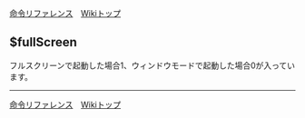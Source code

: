 
[命令リファレンス](./reference)&emsp;[Wikiトップ](./)

<title>命令リファレンス - $fullScreen</title>

## $fullScreen

フルスクリーンで起動した場合1、ウィンドウモードで起動した場合0が入っています。

***

[命令リファレンス](./reference)&emsp;[Wikiトップ](./)

